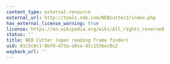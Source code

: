 ```yaml
---
content_type: external-resource
external_url: http://tools.neb.com/NEBcutter2/index.php
has_external_license_warning: true
license: https://en.wikipedia.org/wiki/All_rights_reserved
status: ''
title: NEB Cutter (open reading frame finder)
uid: 81c5c8c1-0bf0-473a-a9ca-d1c1556ec0c2
wayback_url: ''
---
```

